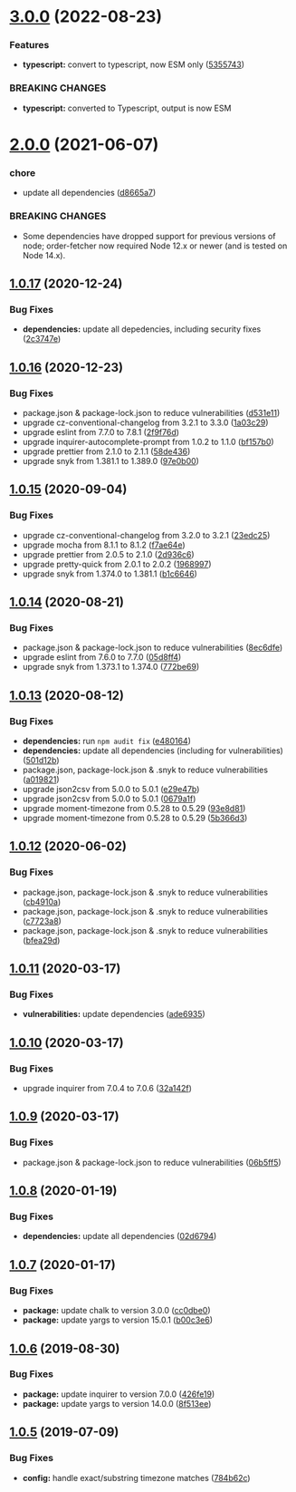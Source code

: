 # [3.0.0](https://github.com/JaredReisinger/order-fetcher/compare/v2.0.0...v3.0.0) (2022-08-23)


### Features

* **typescript:** convert to typescript, now ESM only ([5355743](https://github.com/JaredReisinger/order-fetcher/commit/5355743c27d4c4a90e1cc86f860236cef66c7932))


### BREAKING CHANGES

* **typescript:** converted to Typescript, output is now ESM

# [2.0.0](https://github.com/JaredReisinger/order-fetcher/compare/v1.0.17...v2.0.0) (2021-06-07)


### chore

* update all dependencies ([d8665a7](https://github.com/JaredReisinger/order-fetcher/commit/d8665a700d5ff163f545fa7666fb4066220aabe7))


### BREAKING CHANGES

* Some dependencies have dropped support for previous versions of node; order-fetcher
now required Node 12.x or newer (and is tested on Node 14.x).

## [1.0.17](https://github.com/JaredReisinger/order-fetcher/compare/v1.0.16...v1.0.17) (2020-12-24)


### Bug Fixes

* **dependencies:** update all depedencies, including security fixes ([2c3747e](https://github.com/JaredReisinger/order-fetcher/commit/2c3747e7d1a2e07882edf6dd2fc4b9d7d07f7fbf))

## [1.0.16](https://github.com/JaredReisinger/order-fetcher/compare/v1.0.15...v1.0.16) (2020-12-23)


### Bug Fixes

* package.json & package-lock.json to reduce vulnerabilities ([d531e11](https://github.com/JaredReisinger/order-fetcher/commit/d531e114246b9d03b2b0f5c9907d014d769c7f6a))
* upgrade cz-conventional-changelog from 3.2.1 to 3.3.0 ([1a03c29](https://github.com/JaredReisinger/order-fetcher/commit/1a03c29e5921d9c6062e5bae2639cbea92940f6e))
* upgrade eslint from 7.7.0 to 7.8.1 ([2f9f76d](https://github.com/JaredReisinger/order-fetcher/commit/2f9f76d7b2043581bb8143cd391a09aa23debed2))
* upgrade inquirer-autocomplete-prompt from 1.0.2 to 1.1.0 ([bf157b0](https://github.com/JaredReisinger/order-fetcher/commit/bf157b0b8d5701c474f71ec6f41f07e0424a4560))
* upgrade prettier from 2.1.0 to 2.1.1 ([58de436](https://github.com/JaredReisinger/order-fetcher/commit/58de43674abbadeae06e0b05917b191a257d9808))
* upgrade snyk from 1.381.1 to 1.389.0 ([97e0b00](https://github.com/JaredReisinger/order-fetcher/commit/97e0b002b5c2564d9c13a077bad57b3fe7b48ccc))

## [1.0.15](https://github.com/JaredReisinger/order-fetcher/compare/v1.0.14...v1.0.15) (2020-09-04)


### Bug Fixes

* upgrade cz-conventional-changelog from 3.2.0 to 3.2.1 ([23edc25](https://github.com/JaredReisinger/order-fetcher/commit/23edc257897fa80d64aa2b4a05db43c04c18be24))
* upgrade mocha from 8.1.1 to 8.1.2 ([f7ae64e](https://github.com/JaredReisinger/order-fetcher/commit/f7ae64ea12745f0fb73c2b2d76c0cc72c060ad24))
* upgrade prettier from 2.0.5 to 2.1.0 ([2d936c6](https://github.com/JaredReisinger/order-fetcher/commit/2d936c6d03ca097b355a44ad1df293d00e0ff63f))
* upgrade pretty-quick from 2.0.1 to 2.0.2 ([1968997](https://github.com/JaredReisinger/order-fetcher/commit/19689976dea1e9897888cbe533a523bd6b588dbb))
* upgrade snyk from 1.374.0 to 1.381.1 ([b1c6646](https://github.com/JaredReisinger/order-fetcher/commit/b1c66467b6973c93e7f6f69a1f279da8a2302dd4))

## [1.0.14](https://github.com/JaredReisinger/order-fetcher/compare/v1.0.13...v1.0.14) (2020-08-21)


### Bug Fixes

* package.json & package-lock.json to reduce vulnerabilities ([8ec6dfe](https://github.com/JaredReisinger/order-fetcher/commit/8ec6dfe1e04c361a89a7f4257f157e80b79afd6b))
* upgrade eslint from 7.6.0 to 7.7.0 ([05d8ff4](https://github.com/JaredReisinger/order-fetcher/commit/05d8ff4ccc8d48071e7a91322fc4d9e451a3b401))
* upgrade snyk from 1.373.1 to 1.374.0 ([772be69](https://github.com/JaredReisinger/order-fetcher/commit/772be693e3ab5ce2113b37709c13192d9a3ea3f6))

## [1.0.13](https://github.com/JaredReisinger/order-fetcher/compare/v1.0.12...v1.0.13) (2020-08-12)


### Bug Fixes

* **dependencies:** run `npm audit fix` ([e480164](https://github.com/JaredReisinger/order-fetcher/commit/e480164aa2e4c24db3e9e0fdbe717c853d864a9e))
* **dependencies:** update all dependencies (including for vulnerabilities) ([501d12b](https://github.com/JaredReisinger/order-fetcher/commit/501d12bd06cc30def5c8e1a6d27baf42081f3251))
* package.json, package-lock.json & .snyk to reduce vulnerabilities ([a019821](https://github.com/JaredReisinger/order-fetcher/commit/a01982131aa86feff1dd58c8ea42fd17dcb4c68c))
* upgrade json2csv from 5.0.0 to 5.0.1 ([e29e47b](https://github.com/JaredReisinger/order-fetcher/commit/e29e47b848db28efe0489e88f28d368e97932341))
* upgrade json2csv from 5.0.0 to 5.0.1 ([0679a1f](https://github.com/JaredReisinger/order-fetcher/commit/0679a1ff510f57f2d4ff7f841c82d2857c9e010e))
* upgrade moment-timezone from 0.5.28 to 0.5.29 ([93e8d81](https://github.com/JaredReisinger/order-fetcher/commit/93e8d81b9dc82dcc99c5ccac882318d434f372d8))
* upgrade moment-timezone from 0.5.28 to 0.5.29 ([5b366d3](https://github.com/JaredReisinger/order-fetcher/commit/5b366d3dbedd4e01ec1c446cc51f04986e01bdb9))

## [1.0.12](https://github.com/JaredReisinger/order-fetcher/compare/v1.0.11...v1.0.12) (2020-06-02)

### Bug Fixes

- package.json, package-lock.json & .snyk to reduce vulnerabilities ([cb4910a](https://github.com/JaredReisinger/order-fetcher/commit/cb4910a6e8a1798875b9b5b197811f6ec3b12f14))
- package.json, package-lock.json & .snyk to reduce vulnerabilities ([c7723a8](https://github.com/JaredReisinger/order-fetcher/commit/c7723a8339b5f9d62d011e20f87550e1b22da2a0))
- package.json, package-lock.json & .snyk to reduce vulnerabilities ([bfea29d](https://github.com/JaredReisinger/order-fetcher/commit/bfea29d49c504aa94b3541a8f56f6c6fd05ca0a4))

## [1.0.11](https://github.com/JaredReisinger/order-fetcher/compare/v1.0.10...v1.0.11) (2020-03-17)

### Bug Fixes

- **vulnerabilities:** update dependencies ([ade6935](https://github.com/JaredReisinger/order-fetcher/commit/ade6935bf7c455195eb2c91bfd24b7ab8e49cf4e))

## [1.0.10](https://github.com/JaredReisinger/order-fetcher/compare/v1.0.9...v1.0.10) (2020-03-17)

### Bug Fixes

- upgrade inquirer from 7.0.4 to 7.0.6 ([32a142f](https://github.com/JaredReisinger/order-fetcher/commit/32a142f1ab346d0c652c95977cf096e15e55ff87))

## [1.0.9](https://github.com/JaredReisinger/order-fetcher/compare/v1.0.8...v1.0.9) (2020-03-17)

### Bug Fixes

- package.json & package-lock.json to reduce vulnerabilities ([06b5ff5](https://github.com/JaredReisinger/order-fetcher/commit/06b5ff5c5b8a6509de84a1c720ea731d320aa967))

## [1.0.8](https://github.com/JaredReisinger/order-fetcher/compare/v1.0.7...v1.0.8) (2020-01-19)

### Bug Fixes

- **dependencies:** update all dependencies ([02d6794](https://github.com/JaredReisinger/order-fetcher/commit/02d6794f6b027216887bc051f48b45ca9cc05907))

## [1.0.7](https://github.com/JaredReisinger/order-fetcher/compare/v1.0.6...v1.0.7) (2020-01-17)

### Bug Fixes

- **package:** update chalk to version 3.0.0 ([cc0dbe0](https://github.com/JaredReisinger/order-fetcher/commit/cc0dbe0))
- **package:** update yargs to version 15.0.1 ([b00c3e6](https://github.com/JaredReisinger/order-fetcher/commit/b00c3e6))

## [1.0.6](https://github.com/JaredReisinger/order-fetcher/compare/v1.0.5...v1.0.6) (2019-08-30)

### Bug Fixes

- **package:** update inquirer to version 7.0.0 ([426fe19](https://github.com/JaredReisinger/order-fetcher/commit/426fe19))
- **package:** update yargs to version 14.0.0 ([8f513ee](https://github.com/JaredReisinger/order-fetcher/commit/8f513ee))

## [1.0.5](https://github.com/JaredReisinger/order-fetcher/compare/v1.0.4...v1.0.5) (2019-07-09)

### Bug Fixes

- **config:** handle exact/substring timezone matches ([784b62c](https://github.com/JaredReisinger/order-fetcher/commit/784b62c))
